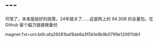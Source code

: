 # ---
可惜了，本来是挺好的政策，24年就关了……这是网上的 94.3GB 的全量包，在 Github 留个磁力链接做备份

magnet:?xt=urn:btih:afa29281baf8ab6a3f5b1e9b9b0799e120611db1
